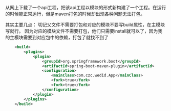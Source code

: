 从网上下载了一个api工程，把该api工程以模块的形式新构建了一个工程。在运行的时候能正常运行，但是maven打包的时候却出现各种问题无法打包。

其实主要几点：
切记父文件不需要打包和对应的模块不要写build属性，在主模块写就行。
因为对应的模块文件不需要打包，他们只需要install就可以了，因为我的主模块需要到对应包中的依赖，打包了就找不到了

```xml
    <build>
        <plugins>
            <plugin>
                <groupId>org.springframework.boot</groupId>
                <artifactId>spring-boot-maven-plugin</artifactId>
                <configuration>
                    <mainClass>com.czc.wedid.App</mainClass>
                    <fork>true</fork>
                    <fork>true</fork>
                </configuration>
            </plugin>
        </plugins>
    </build>
```

